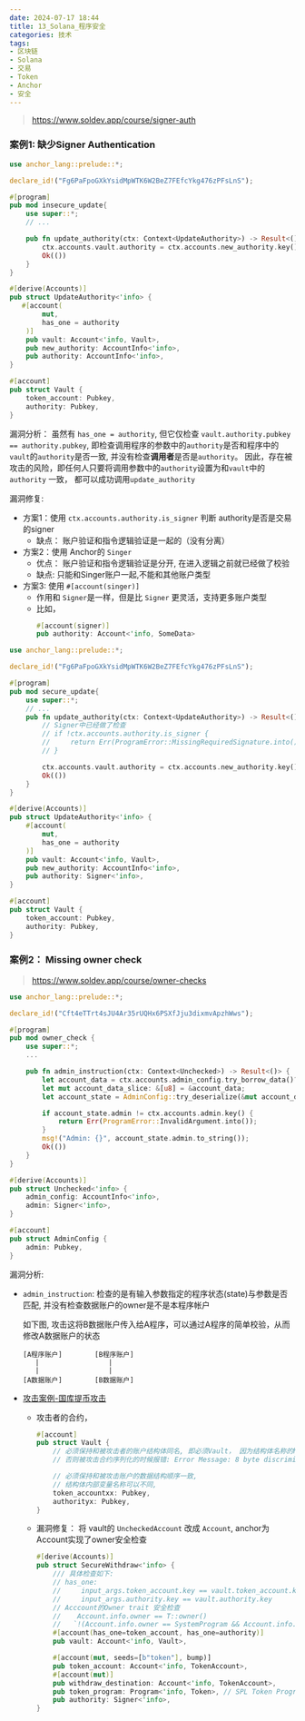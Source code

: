 ```yaml
---
date: 2024-07-17 18:44
title: 13_Solana_程序安全
categories: 技术
tags:
- 区块链
- Solana
- 交易
- Token
- Anchor
- 安全
---
```



> https://www.soldev.app/course/signer-auth


### 案例1: 缺少Signer Authentication

```rust
use anchor_lang::prelude::*;

declare_id!("Fg6PaFpoGXkYsidMpWTK6W2BeZ7FEfcYkg476zPFsLnS");

#[program]
pub mod insecure_update{
    use super::*;
    // ...

    pub fn update_authority(ctx: Context<UpdateAuthority>) -> Result<()> {
        ctx.accounts.vault.authority = ctx.accounts.new_authority.key();
        Ok(())
    }
}

#[derive(Accounts)]
pub struct UpdateAuthority<'info> {
   #[account(
        mut,
        has_one = authority
    )]
    pub vault: Account<'info, Vault>,
    pub new_authority: AccountInfo<'info>,
    pub authority: AccountInfo<'info>,
}

#[account]
pub struct Vault {
    token_account: Pubkey,
    authority: Pubkey,
}
```


漏洞分析： 虽然有 `has_one = authority`, 但它仅检查 `vault.authority.pubkey == authority.pubkey`, 即检查调用程序的参数中的`authority`是否和程序中的`vault`的`authority`是否一致, 并没有检查**调用者**是否是`authority`。 因此，存在被攻击的风险，即任何人只要将调用参数中的`authority`设置为和`vault`中的`authority` 一致， 都可以成功调用`update_authority`



漏洞修复:
- 方案1：使用 `ctx.accounts.authority.is_signer` 判断 authority是否是交易的signer
  - 缺点： 账户验证和指令逻辑验证是一起的（没有分离）
- 方案2：使用 Anchor的 `Singer`
  - 优点： 账户验证和指令逻辑验证是分开, 在进入逻辑之前就已经做了校验
  - 缺点: 只能和Singer账户一起,不能和其他账户类型
- 方案3: 使用 `#[account(singer)]`
  - 作用和 `Signer`是一样，但是比 `Signer` 更灵活，支持更多账户类型
  - 比如，
    ```rust
    #[account(signer)]
    pub authority: Account<'info, SomeData>
    ```


```rust
use anchor_lang::prelude::*;

declare_id!("Fg6PaFpoGXkYsidMpWTK6W2BeZ7FEfcYkg476zPFsLnS");

#[program]
pub mod secure_update{
    use super::*;
    // ...
    pub fn update_authority(ctx: Context<UpdateAuthority>) -> Result<()> {
        // Signer中已经做了检查
        // if !ctx.accounts.authority.is_signer {
        //     return Err(ProgramError::MissingRequiredSignature.into());
        // }

        ctx.accounts.vault.authority = ctx.accounts.new_authority.key();
        Ok(())
    }
}

#[derive(Accounts)]
pub struct UpdateAuthority<'info> {
    #[account(
        mut,
        has_one = authority
    )]
    pub vault: Account<'info, Vault>,
    pub new_authority: AccountInfo<'info>,
    pub authority: Signer<'info>,
}

#[account]
pub struct Vault {
    token_account: Pubkey,
    authority: Pubkey,
}
```


### 案例2： Missing owner check
> https://www.soldev.app/course/owner-checks

```rust
use anchor_lang::prelude::*;

declare_id!("Cft4eTTrt4sJU4Ar35rUQHx6PSXfJju3dixmvApzhWws");

#[program]
pub mod owner_check {
    use super::*;
	...

    pub fn admin_instruction(ctx: Context<Unchecked>) -> Result<()> {
        let account_data = ctx.accounts.admin_config.try_borrow_data()?;
        let mut account_data_slice: &[u8] = &account_data;
        let account_state = AdminConfig::try_deserialize(&mut account_data_slice)?;

        if account_state.admin != ctx.accounts.admin.key() {
            return Err(ProgramError::InvalidArgument.into());
        }
        msg!("Admin: {}", account_state.admin.to_string());
        Ok(())
    }
}

#[derive(Accounts)]
pub struct Unchecked<'info> {
    admin_config: AccountInfo<'info>,
    admin: Signer<'info>,
}

#[account]
pub struct AdminConfig {
    admin: Pubkey,
}
```


漏洞分析:

- `admin_instruction`: 检查的是有输入参数指定的程序状态(state)与参数是否匹配, 并没有检查数据账户的owner是不是本程序帐户

    如下图, 攻击这将B数据账户传入给A程序，可以通过A程序的简单校验，从而修改A数据账户的状态

    ```
    [A程序账户]        [B程序账户]
       |                 |
       |                 |
    [A数据账户]        [B数据账户]
    ```


- [攻击案例-国库提币攻击](https://github.com/youngqqcn/solana-course-source/blob/master/1_onchain_program_development/solana-owner-checks-starter/programs/solana-owner-checks-starter/src/lib.rs)

  - 攻击者的合约，
    ```rust
    #[account]
    pub struct Vault {
        // 必须保持和被攻击者的账户结构体同名, 即必须Vault， 因为结构体名称的hash作为账户的 Discriminator,
        // 否则被攻击合约序列化的时候报错: Error Message: 8 byte discriminator did not match what was expected

        // 必须保持和被攻击账户的数据结构顺序一致,
        // 结构体内部变量名称可以不同,
        token_accountxx: Pubkey,
        authorityx: Pubkey,
    }
    ```
  - 漏洞修复： 将 vault的 `UncheckedAccount` 改成 `Account`, anchor为Account实现了owner安全检查
    ```rust
    #[derive(Accounts)]
    pub struct SecureWithdraw<'info> {
        /// 具体检查如下:
        // has_one:
        //     input_args.token_account.key == vault.token_account.key
        //     input_args.authority.key == vault.authority.key
        // Acccount的Owner trait 安全检查
        //    Account.info.owner == T::owner()
        //   `!(Account.info.owner == SystemProgram && Account.info.lamports() == 0)`
        #[account(has_one=token_account, has_one=authority)]
        pub vault: Account<'info, Vault>,

        #[account(mut, seeds=[b"token"], bump)]
        pub token_account: Account<'info, TokenAccount>,
        #[account(mut)]
        pub withdraw_destination: Account<'info, TokenAccount>,
        pub token_program: Program<'info, Token>, // SPL Token Program固定是 TokenkegQfeZyiNwAJbNbGKPFXCWuBvf9Ss623VQ5DA
        pub authority: Signer<'info>,
    }
    ```
